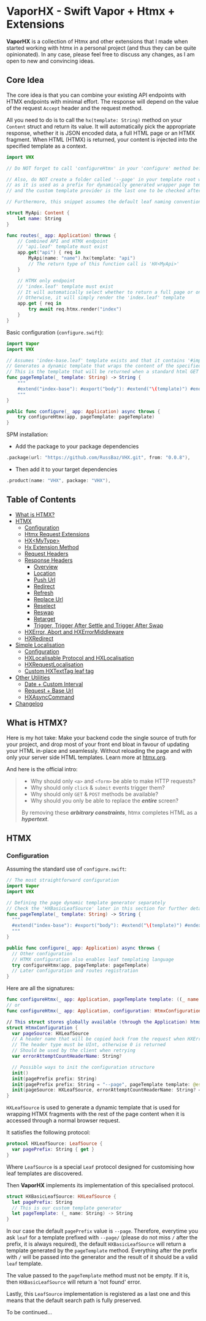 # VaporHX - Swift Vapor + Htmx + Extensions

**VaporHX** is a collection of Htmx and other extensions that I made when started working with htmx in a personal project (and thus they can be quite opinionated). In any case, please feel free to discuss any changes, as I am open to new and convincing ideas.

## Core Idea

The core idea is that you can combine your existing API endpoints with HTMX endpoints with minimal effort. The response will depend on the value of the request `Accept` header and the request method.

All you need to do is to call the `hx(template: String)` method on your `Content` struct and return its value. It will automatically pick the appropriate response, whether it is JSON encoded data, a full HTML page or an HTMX fragment. When HTML (HTMX) is returned, your content is injected into the specified template as a context.

```swift
import VHX

// Do NOT forget to call 'configureHtmx' in your 'configure' method before trying this snippet in your project

// Also, do NOT create a folder called '--page' in your template root without changing the default VHX settings
// as it is used as a prefix for dynamically generated wrapper page templates
// and the custom template provider is the last one to be checked after the default ones are run

// Furthermore, this snippet assumes the default leaf naming conventions as they can be manually overriden

struct MyApi: Content {
    let name: String
}

func routes(_ app: Application) throws {
    // Combined API and HTMX endpoint
    // 'api.leaf' template must exist
    app.get("api") { req in
        MyApi(name: "name").hx(template: "api")
        // The return type of this function call is 'HX<MyApi>'
    }

    // HTMX only endpoint
    // 'index.leaf' template must exist
    // It will automatically select whether to return a full page or only a fragment if the generic page template was configured.
    // Otherwise, it will simply render the 'index.leaf' template
    app.get { req in
        try await req.htmx.render("index")
    }
}
```

Basic configuration (`configure.swift`):

```swift
import Vapor
import VHX

// Assumes 'index-base.leaf' template exists and that it contains '#import("body")' tag
// Generates a dynamic template that wraps the content of the specified template
// This is the template that will be returned when a standard html GET request is made to an htmx endpoint.
func pageTemplate(_ template: String) -> String {
    """
    #extend("index-base"): #export("body"): #extend("\(template)") #endexport #endextend
    """
}

public func configure(_ app: Application) async throws {
    try configureHtmx(app, pageTemplate: pageTemplate)
}
```

SPM installation:

-   Add the package to your package dependencies

```swift
.package(url: "https://github.com/RussBaz/VHX.git", from: "0.0.8"),
```

-   Then add it to your target dependencies

```swift
.product(name: "VHX", package: "VHX"),
```

## Table of Contents

-   [What is HTMX?](#what-is-htmx)
-   [HTMX](#htmx)
    -   [Configuration](#configuration)
    -   [Htmx Request Extensions](#htmx)
    -   [HX\<MyType\>](#htmx)
    -   [Hx Extension Method](#htmx)
    -   [Request Headers](#htmx)
    -   [Response Headers](#htmx)
        -   [Overview](#htmx)
        -   [Location](#htmx)
        -   [Push Url](#htmx)
        -   [Redirect](#htmx)
        -   [Refresh](#htmx)
        -   [Replace Url](#htmx)
        -   [Reselect](#htmx)
        -   [Reswap](#htmx)
        -   [Retarget](#htmx)
        -   [Trigger, Trigger After Settle and Trigger After Swap](#htmx)
    -   [HXError, Abort and HXErrorMiddleware](#htmx)
    -   [HXRedirect](#htmx)
-   [Simple Localisation](#htmx)
    -   [Configuration](#htmx)
    -   [HXLocalisable Protocol and HXLocalisation](#htmx)
    -   [HXRequestLocalisation](#htmx)
    -   [Custom HXTextTag leaf tag](#htmx)
-   [Other Utilities](#htmx)
    -   [Date + Custom Interval](#htmx)
    -   [Request + Base Url](#htmx)
    -   [HXAsyncCommand](#htmx)
-   [Changelog](#htmx)

## What is HTMX?

Here is my hot take: Make your backend code the single source of truth for your project, and drop most of your front end bloat in favour of updating your HTML in-place and seamlessly. Without reloading the page and with only your server side HTML templates. Learn more at [htmx.org](https://htmx.org/).

And here is the official intro:

> -   Why should only `<a>` and `<form>` be able to make HTTP requests?
> -   Why should only `click` & `submit` events trigger them?
> -   Why should only `GET` & `POST` methods be available?
> -   Why should you only be able to replace the **_entire_** screen?
>
> By removing these **_arbitrary constraints_**, htmx completes HTML as a **_hypertext_**.

## HTMX

### Configuration

Assuming the standard use of `configure.swift`:

```swift
// The most straightforward configuration
import Vapor
import VHX

// Defining the page dynamic template generator separately
// Check the 'HXBasicLeafSource' later in this section for further details
func pageTemplate(_ template: String) -> String {
  """
  #extend("index-base"): #export("body"): #extend("\(template)") #endexport #endextend
  """
}

public func configure(_ app: Application) async throws {
  // Other configuration
  // HTMX configuration also enables leaf templating language
  try configureHtmx(app, pageTemplate: pageTemplate)
  // Later configuration and routes registration
}
```

Here are all the signatures:

```swift
func configureHtmx(_ app: Application, pageTemplate template: ((_ name: String) -> String)? = nil) throws
// or
func configureHtmx(_ app: Application, configuration: HtmxConfiguration) throws

// This struct stores globally available (through the Application) htmx configuration
struct HtmxConfiguration {
  var pageSource: HXLeafSource
  // A header name that will be copied back from the request when HXError is thrown
  // The header type must be UInt, otherwise 0 is returned
  // Should be used by the client when retrying
  var errorAttemptCountHeaderName: String?

  // Possible ways to init the configuration structure
  init()
  init(pagePrefix prefix: String)
  init(pagePrefix prefix: String = "--page", pageTemplate template: @escaping (_ name: String) -> String)
  init(pageSource: HXLeafSource, errorAttemptCountHeaderName: String? = nil)
}
```

`HXLeafSource` is used to generate a dynamic template that is used for wrapping HTMX fragments with the rest of the page content when it is accessed through a normal browser request.

It satisfies the following protocol:

```swift
protocol HXLeafSource: LeafSource {
  var pagePrefix: String { get }
}
```

Where `LeafSource` is a special `Leaf` protocol designed for customising how leaf templates are discovered.

Then **VaporHX** implements its implementation of this specialised protocol.

```swift
struct HXBasicLeafSource: HXLeafSource {
  let pagePrefix: String
  // This is our custom template generator
  let pageTemplate: (_ name: String) -> String
}
```

In our case the default `pagePrefix` value is `--page`. Therefore, everytime you ask `leaf` for a template prefixed with `--page/` (please do not miss `/` after the prefix, it is always required), the default `HXBasicLeafSource` will return a template generated by the `pageTemplate` method. Everything after the prefix with `/` will be passed into the generator and the result of it should be a valid `leaf` template.

The value passed to the `pageTemplate` method must not be empty. If it is, then `HXBasicLeafSource` will return a 'not found' error.

Lastly, this `LeafSource` implementation is registered as a last one and this means that the default search path is fully preserved.

To be continued...
